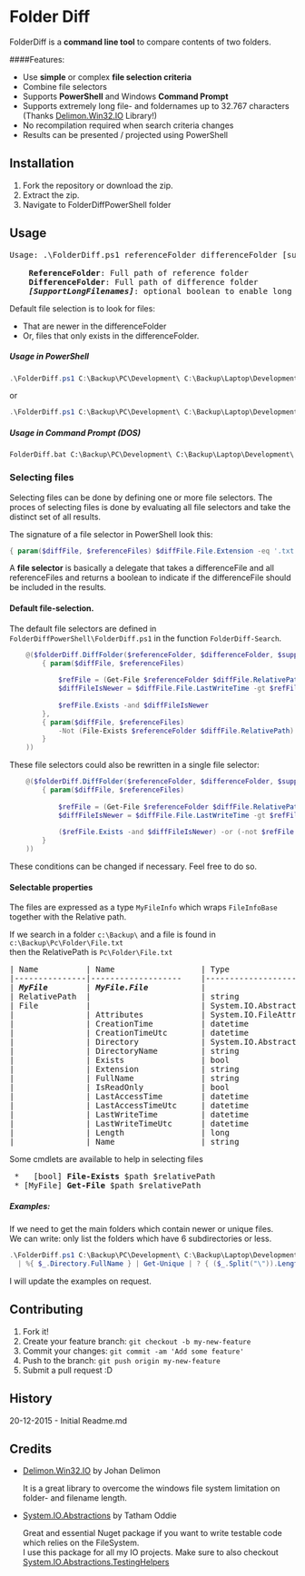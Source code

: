 # Folder Diff

FolderDiff is a **command line tool** to compare contents of two folders.

####Features:
- Use **simple** or complex **file selection criteria**
- Combine file selectors
- Supports **PowerShell** and Windows **Command Prompt**
- Supports extremely long file- and foldernames up to 32.767 characters (Thanks [Delimon.Win32.IO](https://gallery.technet.microsoft.com/DelimonWin32IO-Library-17cc7893) Library!)
- No recompilation required when search criteria changes
- Results can be presented / projected using PowerShell
	
## Installation

1. Fork the repository or download the zip.
2. Extract the zip.
3. Navigate to FolderDiffPowerShell folder

## Usage

<pre>
Usage: .\FolderDiff.ps1 referenceFolder differenceFolder [supportLongFilenames]

	<b>ReferenceFolder</b>: Full path of reference folder
	<b>DifferenceFolder</b>: Full path of difference folder
	<b><i>[SupportLongFilenames]</i></b>: optional boolean to enable long filenames support (default is $false)
</pre>

Default file selection is to look for files:
- That are newer in the differenceFolder
- Or, files that only exists in the differenceFolder.

##### Usage in PowerShell


```PowerShell
.\FolderDiff.ps1 C:\Backup\PC\Development\ C:\Backup\Laptop\Development\ | %{ $_.FullName } 
````

or

```PowerShell
.\FolderDiff.ps1 C:\Backup\PC\Development\ C:\Backup\Laptop\Development\ $true | %{ $_.FullName }
````

##### Usage in Command Prompt (DOS)

```batch
FolderDiff.bat C:\Backup\PC\Development\ C:\Backup\Laptop\Development\
````

### Selecting files

Selecting files can be done by defining one or more file selectors.
The proces of selecting files is done by evaluating all file selectors and take the distinct set of all results.

The signature of a file selector in PowerShell look this:
```PowerShell 
{ param($diffFile, $referenceFiles) $diffFile.File.Extension -eq '.txt' }
```
A **file selector** is basically a delegate that takes a differenceFile and all referenceFiles and returns a boolean 
to indicate if the differenceFile should be included in the results. 

#### Default file-selection.

The default file selectors are defined in `FolderDiffPowerShell\FolderDiff.ps1` in the function `FolderDiff-Search`.<br />

```PowerShell
	@($folderDiff.DiffFolder($referenceFolder, $differenceFolder, $supportLongFilesNames,
		{ param($diffFile, $referenceFiles)
		
			$refFile = (Get-File $referenceFolder $diffFile.RelativePath)
			$diffFileIsNewer = $diffFile.File.LastWriteTime -gt $refFile.LastWriteTime 
			
			$refFile.Exists -and $diffFileIsNewer 
		},
		{ param($diffFile, $referenceFiles) 
			-Not (File-Exists $referenceFolder $diffFile.RelativePath) 
		}
	))
```

These file selectors could also be rewritten in a single file selector:

```PowerShell
	@($folderDiff.DiffFolder($referenceFolder, $differenceFolder, $supportLongFilesNames,
		{ param($diffFile, $referenceFiles)
		
			$refFile = (Get-File $referenceFolder $diffFile.RelativePath)
			$diffFileIsNewer = $diffFile.File.LastWriteTime -gt $refFile.LastWriteTime 
			
			($refFile.Exists -and $diffFileIsNewer) -or (-not $refFile.Exists)
		}
	))
```

These conditions can be changed if necessary. Feel free to do so.

#### Selectable properties

The files are expressed as a type `MyFileInfo` which wraps `FileInfoBase` together with the Relative path.

If we search in a folder `c:\Backup\` and a file is found in `c:\Backup\Pc\Folder\File.txt` <br/>
then the RelativePath is `Pc\Folder\File.txt`


<pre>
| Name        	| Name              	| Type                                     	|
|---------------|-------------------	|-------------------------------------------|
| <b><i>MyFile</i></b>        | <b><i>MyFile.File</i></b>           |                                           |
| RelativePath 	|                   	| string                                   	|
| File         	|                   	| System.IO.Abstractions.FileInfoBase      	|
|              	| Attributes        	| System.IO.FileAttributes                 	|
|              	| CreationTime      	| datetime                                 	|
|              	| CreationTimeUtc   	| datetime                                 	|
|              	| Directory         	| System.IO.Abstractions.DirectoryInfoBase 	|
|              	| DirectoryName     	| string                                   	|
|              	| Exists            	| bool                                     	|
|              	| Extension         	| string                                   	|
|              	| FullName          	| string                                   	|
|              	| IsReadOnly        	| bool                                     	|
|              	| LastAccessTime    	| datetime                                 	|
|              	| LastAccessTimeUtc 	| datetime                                 	|
|              	| LastWriteTime     	| datetime                                 	|
|              	| LastWriteTimeUtc  	| datetime                                 	|
|              	| Length            	| long                                     	|
|              	| Name              	| string                                   	|
</pre>


Some cmdlets are available to help in selecting files
<pre>
 *   [bool] <b>File-Exists</b> $path $relativePath
 * [MyFile] <b>Get-File</b> $path $relativePath
</pre>


##### Examples:

If we need to get the main folders which contain newer or unique files.<br />
We can write: only list the folders which have 6 subdirectories or less.

```PowerShell
.\FolderDiff.ps1 C:\Backup\PC\Development\ C:\Backup\Laptop\Development\ `
  | %{ $_.Directory.FullName } | Get-Unique | ? { ($_.Split("\")).Length -lt 6 }
````

I will update the examples on request.

## Contributing

1. Fork it!
2. Create your feature branch: `git checkout -b my-new-feature`
3. Commit your changes: `git commit -am 'Add some feature'`
4. Push to the branch: `git push origin my-new-feature`
5. Submit a pull request :D

## History

20-12-2015 - Initial Readme.md

## Credits

- [Delimon.Win32.IO](https://gallery.technet.microsoft.com/DelimonWin32IO-Library-17cc7893) by Johan Delimon

   It is a great library to overcome the windows file system limitation on folder- and filename length.

- [System.IO.Abstractions](https://github.com/tathamoddie/System.IO.Abstractions) by Tatham Oddie 

   Great and essential Nuget package if you want to write testable code which relies on the FileSystem.<br />
   I use this package for all my IO projects. Make sure to also checkout [System.IO.Abstractions.TestingHelpers](https://www.nuget.org/packages/System.IO.Abstractions.TestingHelpers/)
